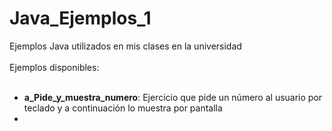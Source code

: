 # Java_Ejemplos_1
Ejemplos Java utilizados en mis clases en la universidad<br>
<br>
Ejemplos disponibles:<br>
<br>

- **a_Pide_y_muestra_numero**: Ejercicio que pide un número al usuario por teclado y a continuación lo muestra por pantalla
- 

